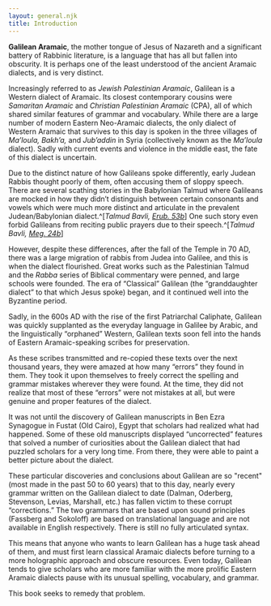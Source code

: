 ```yaml
---
layout: general.njk
title: Introduction
---
```


**Galilean Aramaic**, the mother tongue of Jesus of Nazareth and a significant battery of Rabbinic literature, is a language that has all but fallen into obscurity. It is perhaps one of the least understood of the ancient Aramaic dialects, and is very distinct.

Increasingly referred to as *Jewish Palestinian Aramaic*, Galilean is a Western dialect of Aramaic. Its closest contemporary cousins were *Samaritan Aramaic* and *Christian Palestinian Aramaic* (CPA), all of which shared similar features of grammar and vocabulary. While there are a large number of modern Eastern Neo-Aramaic dialects, the only dialect of Western Aramaic that survives to this day is spoken in the three villages of *Ma’loula, Bakh’a,* and *Jub’addin* in Syria (collectively known as the *Ma’loula* dialect). Sadly with current events and violence in the middle east, the fate of this dialect is uncertain.

Due to the distinct nature of how Galileans spoke differently, early Judean Rabbis thought poorly of them, often accusing them of sloppy speech. There are several scathing stories in the Babylonian Talmud where Galileans are mocked in how they didn’t distinguish between certain consonants and vowels which were much more distinct and articulate in the prevalent Judean/Babylonian dialect.^[*Talmud Bavli, [Erub. 53b](/chapter/source-text/#Eruvin53b)*] One such story even forbid Galileans from reciting public prayers due to their speech.^[*Talmud Bavli, [Meg. 24b](/chapter/source-text/#Megillah24b)*]

However, despite these differences, after the fall of the Temple in 70 AD, there was a large migration of rabbis from Judea into Galilee, and this is when the dialect flourished. Great works such as the Palestinian Talmud and the *Rabba* series of Biblical commentary were penned, and large schools were founded. The era of “Classical” Galilean (the “granddaughter dialect” to that which Jesus spoke) began, and it continued well into the Byzantine period.

Sadly, in the 600s AD with the rise of the first Patriarchal Caliphate, Galilean was quickly supplanted as the everyday language in Galilee by Arabic, and the linguistically “orphaned” Western, Galilean texts soon fell into the hands of Eastern Aramaic-speaking scribes for preservation.

As these scribes transmitted and re-copied these texts over the next thousand years, they were amazed at how many “errors” they found in them. They took it upon themselves to freely correct the spelling and grammar mistakes wherever they were found. At the time, they did not realize that most of these “errors” were not mistakes at all, but were genuine and proper features of the dialect.

It was not until the discovery of Galilean manuscripts in Ben Ezra Synagogue in Fustat (Old Cairo), Egypt that scholars had realized what had happened. Some of these old manuscripts displayed “uncorrected” features that solved a number of curiosities about the Galilean dialect that had puzzled scholars for a very long time. From there, they were able to paint a better picture about the dialect.

These particular discoveries and conclusions about Galilean are so "recent" (most made in the past 50 to 60 years) that to this day, nearly every grammar written on the Galilean dialect to date (Dalman, Oderberg, Stevenson, Levias, Marshall, etc.) has fallen victim to these corrupt “corrections.” The two grammars that are based upon sound principles (Fassberg and Sokoloff) are based on translational language and are not available in English respectively. There is still no fully articulated syntax.

This means that anyone who wants to learn Galilean has a huge task ahead of them, and must first learn classical Aramaic dialects before turning to a more holographic approach and obscure resources. Even today, Galilean tends to give scholars who are more familiar with the more prolific Eastern Aramaic dialects pause with its unusual spelling, vocabulary, and grammar.

This book seeks to remedy that problem.